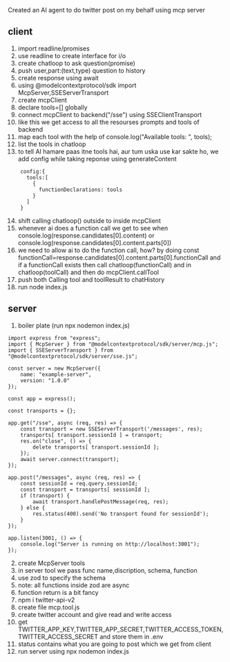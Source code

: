 Created an AI agent to do twitter post on my behalf using mcp server

## client
1. import readline/promises
2. use readline to create interface for i/o
3. create chatloop to ask question(promise)
4. push user,part:(text,type) question to history
5. create response using await
6. using @modelcontextprotocol/sdk import McpServer,SSEServerTransport
7. create mcpClient
8. declare tools=[] globally
9.  connect mcpClient to backend("/sse") using SSEClientTransport
10. like this we get access to all the resourses prompts and tools of backend
11. map each tool with the help of console.log("Available tools: ", tools);
12. list the tools in chatloop
13. to tell AI hamare paas itne tools hai, aur tum uska use kar sakte ho, we add config while taking reponse using generateContent
```
    config:{
      tools:[
        {
          functionDeclarations: tools
        }
      ]
    }
```
14.  shift calling chatloop() outside to inside mcpClient  
15.  whenever ai does a function call we get to see when console.log(response.candidates[0].content) or console.log(response.candidates[0].content.parts[0])
16. we need to allow ai to do the function call, how? by doing const functionCall=response.candidates[0].content.parts[0].functionCall and if a functionCall exists then call chatloop(functionCall) and in chatloop(toolCall) and then do mcpClient.callTool
17. push both Calling tool and toolResult to chatHistory
18. run node index.js


## server
1. boiler plate (run npx nodemon index.js)
```
import express from "express";
import { McpServer } from "@modelcontextprotocol/sdk/server/mcp.js";
import { SSEServerTransport } from "@modelcontextprotocol/sdk/server/sse.js";

const server = new McpServer({
    name: "example-server",
    version: "1.0.0"
});

const app = express();

const transports = {};

app.get("/sse", async (req, res) => {
    const transport = new SSEServerTransport('/messages', res);
    transports[ transport.sessionId ] = transport;
    res.on("close", () => {
        delete transports[ transport.sessionId ];
    });
    await server.connect(transport);
});

app.post("/messages", async (req, res) => {
    const sessionId = req.query.sessionId;
    const transport = transports[ sessionId ];
    if (transport) {
        await transport.handlePostMessage(req, res);
    } else {
        res.status(400).send('No transport found for sessionId');
    }
});

app.listen(3001, () => {
    console.log("Server is running on http://localhost:3001");
});
```
2. create McpServer tools
3. in server tool we pass func name,discription, schema, function
4. use zod to specify the schema
5. note: all functions inside zod are async
6. function return is a bit fancy 
7. npm i twitter-api-v2
8. create file mcp.tool.js
9.  create twitter account and give read and write access
10. get TWITTER_APP_KEY,TWITTER_APP_SECRET,TWITTER_ACCESS_TOKEN,TWITTER_ACCESS_SECRET and store them in .env
11. status contains what you are going to post which we get from client
12. run server using npx nodemon index.js